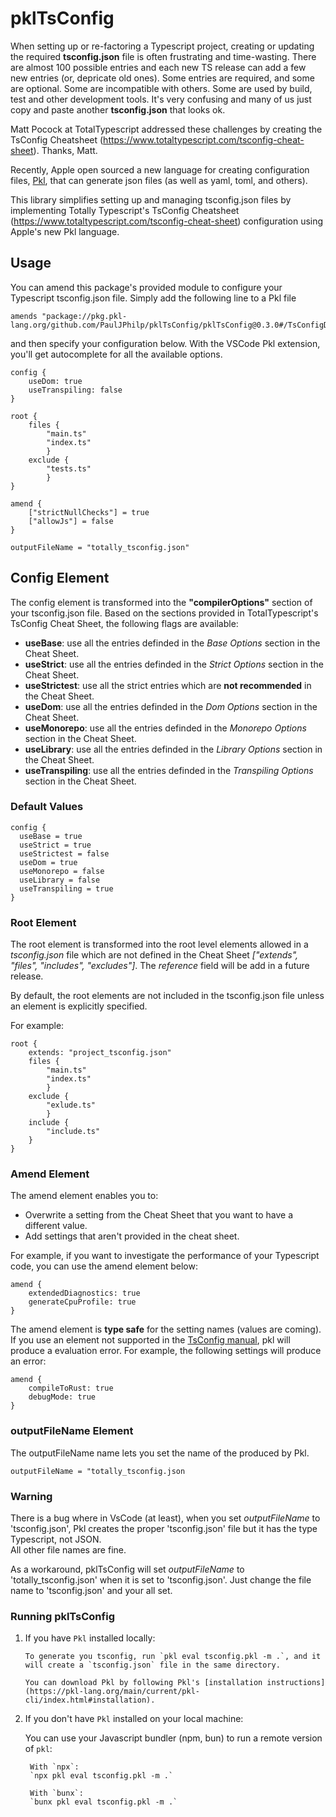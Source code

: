 # pklTsConfig

When setting up or re-factoring a Typescript project, creating or updating the required **tsconfig.json** file is often frustrating and time-wasting.  There are almost 100 possible entries and each new TS release can add a few new entries (or, depricate old ones).  Some entries are required, and some are optional.  Some are incompatible with others. Some are used by build, test and other development tools.  It's very confusing and many of us just copy and paste another **tsconfig.json** that looks ok.

Matt Pocock at TotalTypescript addressed these challenges by creating the TsConfig Cheatsheet (https://www.totaltypescript.com/tsconfig-cheat-sheet).  Thanks, Matt.

Recently, Apple open sourced a new language for creating configuration files, [Pkl](https://pkl-lang.org), that can generate json files (as well as yaml, toml, and others).

This library simplifies setting up and managing tsconfig.json files by implementing Totally Typescript's TsConfig Cheatsheet (https://www.totaltypescript.com/tsconfig-cheat-sheet) configuration using Apple's new Pkl language.

## Usage

You can amend this package's provided module to configure your Typescript tsconfig.json file. Simply add the following line to a Pkl file 
```pkl
amends "package://pkg.pkl-lang.org/github.com/PaulJPhilp/pklTsConfig/pklTsConfig@0.3.0#/TsConfigDefault.pkl"
```

and then specify your configuration below. With the VSCode Pkl extension, you'll get autocomplete for all the available options.

```
config {
    useDom: true
    useTranspiling: false
}

root {
    files { 
        "main.ts"
        "index.ts"
        }
    exclude { 
        "tests.ts"
        }
}

amend {
    ["strictNullChecks"] = true
    ["allowJs"] = false
}

outputFileName = "totally_tsconfig.json"
```

## Config Element

The config element is transformed into the **"compilerOptions"** section of your tsconfig.json file.  Based on the sections
provided in TotalTypescript's TsConfig Cheat Sheet, the following flags are available:

- **useBase**: use all the entries definded in the *Base Options* section in the Cheat Sheet.
- **useStrict**: use all the entries definded in the *Strict Options* section in the Cheat Sheet.
- **useStrictest**: use all the strict entries which are **not recommended** in the Cheat Sheet.
- **useDom**: use all the entries definded in the *Dom Options* section in the Cheat Sheet.
- **useMonorepo**: use all the entries definded in the *Monorepo Options* section in the Cheat Sheet.
- **useLibrary**: use all the entries definded in the *Library Options* section in the Cheat Sheet.
- **useTranspiling**: use all the entries definded in the *Transpiling Options* section in the Cheat Sheet.

### Default Values

```
config {
  useBase = true
  useStrict = true
  useStrictest = false
  useDom = true
  useMonorepo = false
  useLibrary = false
  useTranspiling = true
}
```

### Root Element

The root element is transformed into the root level elements allowed in a *tsconfig.json* file which
are not defined in the Cheat Sheet *["extends", "files", "includes", "excludes"]*.  The *reference* field
will be add in a future release.

By default, the root elements are not included in the tsconfig.json file unless an
element is explicitly specified.

For example:

```
root {
    extends: "project_tsconfig.json"
    files { 
        "main.ts"
        "index.ts"
        }
    exclude { 
        "exlude.ts"
        }
    include {
        "include.ts"
    }
}
```

### Amend Element

The amend element enables you to:
   - Overwrite a setting from the Cheat Sheet that you want to have a different value.
   - Add settings that aren't provided in the cheat sheet.

For example, if you want to investigate the performance of your Typescript code, you 
can use the amend element below:

```
amend {
    extendedDiagnostics: true
    generateCpuProfile: true
}
```

The amend element is **type safe** for the setting names (values are coming).  If you use an element
not supported in the [TsConfig manual](https://www.typescriptlang.org/tsconfig#watch-watchFile), pkl will produce a evaluation error.  For example, the following
settings will produce an error:

```
amend {
    compileToRust: true
    debugMode: true
}
```

### outputFileName Element
The outputFileName name lets you set the name of the produced by Pkl.

```
outputFileName = "totally_tsconfig.json
```

### Warning ###
There is a bug where in VsCode (at least), when you set *outputFileName* to 'tsconfig.json',
Pkl creates the proper 'tsconfig.json' file but it has the type Typescript, not JSON.  
All other file names are fine.

As a workaround, pklTsConfig will set *outputFileName* to 'totally_tsconfig.json' when it is set to 'tsconfig.json'.  Just
change the file name to 'tsconfig.json' and your all set.

### Running pklTsConfig ###

1)  If you have `Pkl` installed locally:

        To generate you tsconfig, run `pkl eval tsconfig.pkl -m .`, and it will create a `tsconfig.json` file in the same directory.

        You can download Pkl by following Pkl's [installation instructions](https://pkl-lang.org/main/current/pkl-cli/index.html#installation).

2)  If you don't have `Pkl` installed on your local machine:
   
    You can use your Javascript bundler (npm, bun) to run a remote version of `pkl`:

         With `npx`: 
         `npx pkl eval tsconfig.pkl -m .`

         With `bunx`:
         `bunx pkl eval tsconfig.pkl -m .`